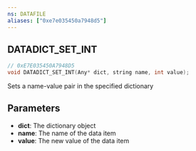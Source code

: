 ```yaml
---
ns: DATAFILE
aliases: ["0xe7e035450a7948d5"]
---
```

## DATADICT_SET_INT

```c
// 0xE7E035450A7948D5
void DATADICT_SET_INT(Any* dict, string name, int value);
```

Sets a name-value pair in the specified dictionary


## Parameters
* **dict**: The dictionary object
* **name**: The name of the data item
* **value**: The new value of the data item
